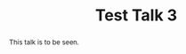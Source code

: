 ---
layout: talk
title:  Test Talk 3
name:  C. MeSpeak 
talk-url: 
abstract: This talk is to be seen.
invited: yes
---